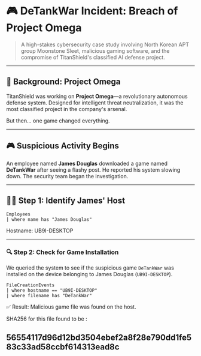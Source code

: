 # 🎮 DeTankWar Incident: Breach of Project Omega

> A high-stakes cybersecurity case study involving North Korean APT group Moonstone Sleet, malicious gaming software, and the compromise of TitanShield's classified AI defense project.

---

## 🧠 Background: Project Omega

TitanShield was working on **Project Omega**—a revolutionary autonomous defense system. Designed for intelligent threat neutralization, it was the most classified project in the company's arsenal.

But then... one game changed everything.

---

## 🎮 Suspicious Activity Begins

An employee named **James Douglas** downloaded a game named **DeTankWar** after seeing a flashy post. He reported his system slowing down. The security team began the investigation.

---

## 🕵️‍♂️ Step 1: Identify James' Host

```kql
Employees
| where name has "James Douglas"
```
 Hostname: UB9I-DESKTOP

 ---
 ### 🔍 Step 2: Check for Game Installation

We queried the system to see if the suspicious game `DeTankWar` was installed on the device belonging to James Douglas (`UB9I-DESKTOP`).

```kql
FileCreationEvents
| where hostname == "UB9I-DESKTOP"
| where filename has "DeTankWar"
```
✅ Result: Malicious game file was found on the host.

SHA256 for this file found to be :

56554117d96d12bd3504ebef2a8f28e790dd1fe583c33ad58ccbf614313ead8c
---
